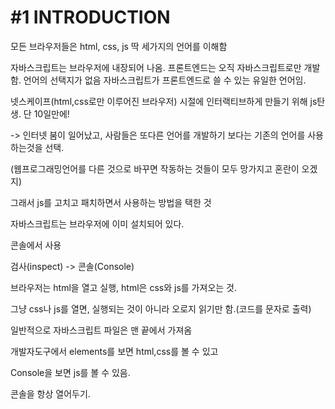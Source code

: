 # **#1 INTRODUCTION**

모든 브라우저들은 html, css, js 딱 세가지의 언어를 이해함

자바스크립트는 브라우저에 내장되어 나옴.
프론트엔드는 오직 자바스크립트로만 개발함. 언어의 선택지가 없음
자바스크립트가 프론트엔드로 쓸 수 있는 유일한 언어임.

넷스케이프(html,css로만 이루어진 브라우저) 시절에 인터랙티브하게 만들기 위해 js탄생. 단 10일만에!

-> 인터넷 붐이 일어났고, 사람들은 또다른 언어를 개발하기 보다는 기존의 언어를 사용하는것을 선택.

(웹프로그래밍언어를 다른 것으로 바꾸면 작동하는 것들이 모두 망가지고 혼란이 오겠지)

그래서 js를 고치고 패치하면서 사용하는 방법을 택한 것

자바스크립트는 브라우저에 이미 설치되어 있다.

콘솔에서 사용

검사(inspect) -> 콘솔(Console)

브라우저는 html을 열고 실행, html은 css와 js를 가져오는 것.

그냥 css나 js를 열면, 실행되는 것이 아니라 오로지 읽기만 함.(코드를 문자로 출력)

일반적으로 자바스크립트 파일은 맨 끝에서 가져옴

<script SRC="app.jS"></script>

개발자도구에서 elements를 보면 html,css를 볼 수 있고

Console을 보면 js를 볼 수 있음.

콘솔을 항상 열어두기.
